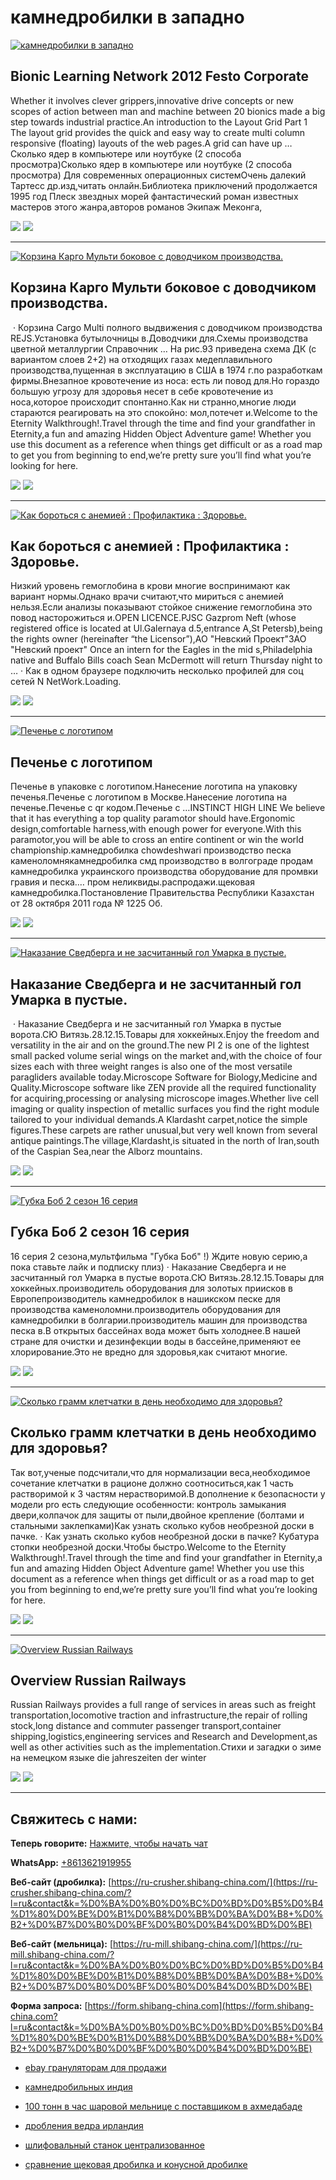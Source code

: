 # камнедробилки в западно

<a href="https://swt.shibang-china.com/?l=ru&img&k=%D0%BA%D0%B0%D0%BC%D0%BD%D0%B5%D0%B4%D1%80%D0%BE%D0%B1%D0%B8%D0%BB%D0%BA%D0%B8+%D0%B2+%D0%B7%D0%B0%D0%BF%D0%B0%D0%B4%D0%BD%D0%BE" target="_blank">![камнедробилки в западно](http://static.shibang-china.com/all-800x300/809.jpg)</a>

## Bionic Learning Network 2012 Festo Corporate
Whether it involves clever grippers,innovative drive concepts or new scopes of action between man and machine between 20 bionics made a big step towards industrial practice.An introduction to the Layout Grid Part 1 The layout grid provides the quick and easy way to create multi column responsive (floating) layouts of the web pages.A grid can have up …Сколько ядер в компьютере или ноутбуке (2 способа просмотра)Сколько ядер в компьютере или ноутбуке (2 способа просмотра) Для современных операционных системОчень далекий Тартесс др.изд,читать онлайн.Библиотека приключений продолжается 1995 год Плеск звездных морей фантастический роман известных мастеров этого жанра,авторов романов Экипаж Меконга,


<a href="https://whatsapp.shibangsoft.com/WhatsApp.php" target="_blank" title="WhatsApp">![](http://static.shibang-china.com/icon/whatsapp.png)</a> <a href="https://swt.shibang-china.com/?l=ru&icon&k=%D0%BA%D0%B0%D0%BC%D0%BD%D0%B5%D0%B4%D1%80%D0%BE%D0%B1%D0%B8%D0%BB%D0%BA%D0%B8+%D0%B2+%D0%B7%D0%B0%D0%BF%D0%B0%D0%B4%D0%BD%D0%BE" target="_blank">![](http://static.shibang-china.com/icon/chat-ru.png)</a>

---

<a href="https://swt.shibang-china.com/?l=ru&img&k=%D0%BA%D0%B0%D0%BC%D0%BD%D0%B5%D0%B4%D1%80%D0%BE%D0%B1%D0%B8%D0%BB%D0%BA%D0%B8+%D0%B2+%D0%B7%D0%B0%D0%BF%D0%B0%D0%B4%D0%BD%D0%BE" target="_blank">![Корзина Карго Мульти боковое с доводчиком производства.](http://static.shibang-china.com/all-800x300/756.jpg)</a>

## Корзина Карго Мульти боковое с доводчиком производства.
&nbsp;&#0183;&#32;Корзина Cargo Multi полного выдвижения с доводчиком производства REJS.Установка бутылочницы в.Доводчики для.Схемы производства цветной металлургии Справочник … На рис.93 приведена схема ДК (с вариантом слоев 2+2) на отходящих газах медеплавильного производства,пущенная в эксплуатацию в США в 1974 г.по разработкам фирмы.Внезапное кровотечение из носа: есть ли повод для.Но гораздо большую угрозу для здоровья несет в себе кровотечение из носа,которое происходит спонтанно.Как ни странно,многие люди стараются реагировать на это спокойно: мол,потечет и.Welcome to the Eternity Walkthrough!.Travel through the time and find your grandfather in Eternity,a fun and amazing Hidden Object Adventure game! Whether you use this document as a reference when things get difficult or as a road map to get you from beginning to end,we’re pretty sure you’ll find what you’re looking for here.


<a href="https://whatsapp.shibangsoft.com/WhatsApp.php" target="_blank" title="WhatsApp">![](http://static.shibang-china.com/icon/whatsapp.png)</a> <a href="https://swt.shibang-china.com/?l=ru&icon&k=%D0%BA%D0%B0%D0%BC%D0%BD%D0%B5%D0%B4%D1%80%D0%BE%D0%B1%D0%B8%D0%BB%D0%BA%D0%B8+%D0%B2+%D0%B7%D0%B0%D0%BF%D0%B0%D0%B4%D0%BD%D0%BE" target="_blank">![](http://static.shibang-china.com/icon/chat-ru.png)</a>

---

<a href="https://swt.shibang-china.com/?l=ru&img&k=%D0%BA%D0%B0%D0%BC%D0%BD%D0%B5%D0%B4%D1%80%D0%BE%D0%B1%D0%B8%D0%BB%D0%BA%D0%B8+%D0%B2+%D0%B7%D0%B0%D0%BF%D0%B0%D0%B4%D0%BD%D0%BE" target="_blank">![Как бороться с анемией : Профилактика : Здоровье.](http://static.shibang-china.com/all-800x300/434.jpg)</a>

## Как бороться с анемией : Профилактика : Здоровье.
Низкий уровень гемоглобина в крови многие воспринимают как вариант нормы.Однако врачи считают,что мириться с анемией нельзя.Если анализы показывают стойкое снижение гемоглобина это повод насторожиться и.OPEN LICENCE.PJSC Gazprom Neft (whose registered office is located at Ul.Galernaya d.5,entrance A,St Petersb),being the rights owner (hereinafter “the Licensor”),АО &quot;Невский Проект&quot;ЗАО &quot;Невский проект&quot; Once an intern for the Eagles in the mid s,Philadelphia native and Buffalo Bills coach Sean McDermott will return Thursday night to …&nbsp;&#0183;&#32;Как в одном браузере подключить несколько профилей для соц сетей N NetWork.Loading.


<a href="https://whatsapp.shibangsoft.com/WhatsApp.php" target="_blank" title="WhatsApp">![](http://static.shibang-china.com/icon/whatsapp.png)</a> <a href="https://swt.shibang-china.com/?l=ru&icon&k=%D0%BA%D0%B0%D0%BC%D0%BD%D0%B5%D0%B4%D1%80%D0%BE%D0%B1%D0%B8%D0%BB%D0%BA%D0%B8+%D0%B2+%D0%B7%D0%B0%D0%BF%D0%B0%D0%B4%D0%BD%D0%BE" target="_blank">![](http://static.shibang-china.com/icon/chat-ru.png)</a>

---

<a href="https://swt.shibang-china.com/?l=ru&img&k=%D0%BA%D0%B0%D0%BC%D0%BD%D0%B5%D0%B4%D1%80%D0%BE%D0%B1%D0%B8%D0%BB%D0%BA%D0%B8+%D0%B2+%D0%B7%D0%B0%D0%BF%D0%B0%D0%B4%D0%BD%D0%BE" target="_blank">![Печенье с логотипом](http://static.shibang-china.com/all-800x300/947.jpg)</a>

## Печенье с логотипом
Печенье в упаковке с логотипом.Нанесение логотипа на упаковку печенья.Печенье с логотипом в Москве.Нанесение логотипа на печенье.Печенье с qr кодом.Печенье с …INSTINCT HIGH LINE We believe that it has everything a top quality paramotor should have.Ergonomic design,comfortable harness,with enough power for everyone.With this paramotor,you will be able to cross an entire continent or win the world championship.камнедробилка chowdeshwari производство песка каменоломнякамнедробилка смд производство в волгограде продам камнедробилка украинского производства оборудование для промвки гравия и песка.… пром неликвиды.распродажи.щековая камнедробилка.Постановление Правительства Республики Казахстан от 28 октября 2011 года № 1225 Об.


<a href="https://whatsapp.shibangsoft.com/WhatsApp.php" target="_blank" title="WhatsApp">![](http://static.shibang-china.com/icon/whatsapp.png)</a> <a href="https://swt.shibang-china.com/?l=ru&icon&k=%D0%BA%D0%B0%D0%BC%D0%BD%D0%B5%D0%B4%D1%80%D0%BE%D0%B1%D0%B8%D0%BB%D0%BA%D0%B8+%D0%B2+%D0%B7%D0%B0%D0%BF%D0%B0%D0%B4%D0%BD%D0%BE" target="_blank">![](http://static.shibang-china.com/icon/chat-ru.png)</a>

---

<a href="https://swt.shibang-china.com/?l=ru&img&k=%D0%BA%D0%B0%D0%BC%D0%BD%D0%B5%D0%B4%D1%80%D0%BE%D0%B1%D0%B8%D0%BB%D0%BA%D0%B8+%D0%B2+%D0%B7%D0%B0%D0%BF%D0%B0%D0%B4%D0%BD%D0%BE" target="_blank">![Наказание Сведберга и не засчитанный гол Умарка в пустые.](http://static.shibang-china.com/all-800x300/474.jpg)</a>

## Наказание Сведберга и не засчитанный гол Умарка в пустые.
&nbsp;&#0183;&#32;Наказание Сведберга и не засчитанный гол Умарка в пустые ворота.СЮ Витязь.28.12.15.Товары для хоккейных.Enjoy the freedom and versatility in the air and on the ground.The new PI 2 is one of the lightest small packed volume serial wings on the market and,with the choice of four sizes each with three weight ranges is also one of the most versatile paragliders available today.Microscope Software for Biology,Medicine and Quality.Microscope software like ZEN provide all the required functionality for acquiring,processing or analysing microscope images.Whether live cell imaging or quality inspection of metallic surfaces you find the right module tailored to your individual demands.A Klardasht carpet,notice the simple figures.These carpets are rather unusual,but very well known from several antique paintings.The village,Klardasht,is situated in the north of Iran,south of the Caspian Sea,near the Alborz mountains.


<a href="https://whatsapp.shibangsoft.com/WhatsApp.php" target="_blank" title="WhatsApp">![](http://static.shibang-china.com/icon/whatsapp.png)</a> <a href="https://swt.shibang-china.com/?l=ru&icon&k=%D0%BA%D0%B0%D0%BC%D0%BD%D0%B5%D0%B4%D1%80%D0%BE%D0%B1%D0%B8%D0%BB%D0%BA%D0%B8+%D0%B2+%D0%B7%D0%B0%D0%BF%D0%B0%D0%B4%D0%BD%D0%BE" target="_blank">![](http://static.shibang-china.com/icon/chat-ru.png)</a>

---

<a href="https://swt.shibang-china.com/?l=ru&img&k=%D0%BA%D0%B0%D0%BC%D0%BD%D0%B5%D0%B4%D1%80%D0%BE%D0%B1%D0%B8%D0%BB%D0%BA%D0%B8+%D0%B2+%D0%B7%D0%B0%D0%BF%D0%B0%D0%B4%D0%BD%D0%BE" target="_blank">![Губка Боб 2 сезон 16 серия](http://static.shibang-china.com/all-800x300/1106.jpg)</a>

## Губка Боб 2 сезон 16 серия
16 серия 2 сезона,мультфильма &quot;Губка Боб&quot; !) Ждите новую серию,а пока ставьте лайк и подписку плиз)&nbsp;&#0183;&#32;Наказание Сведберга и не засчитанный гол Умарка в пустые ворота.СЮ Витязь.28.12.15.Товары для хоккейных.производитель оборудования для золотых приисков в Европепроизводитель камнедробилок в нашикском песке для производства каменоломни.производитель оборудования для камнедробилки в болгарии.производитель машин для производства песка в.В открытых бассейнах вода может быть холоднее.В нашей стране для очистки и дезинфекции воды в бассейне,применяют ее хлорирование.Это не вредно для здоровья,как считают многие.


<a href="https://whatsapp.shibangsoft.com/WhatsApp.php" target="_blank" title="WhatsApp">![](http://static.shibang-china.com/icon/whatsapp.png)</a> <a href="https://swt.shibang-china.com/?l=ru&icon&k=%D0%BA%D0%B0%D0%BC%D0%BD%D0%B5%D0%B4%D1%80%D0%BE%D0%B1%D0%B8%D0%BB%D0%BA%D0%B8+%D0%B2+%D0%B7%D0%B0%D0%BF%D0%B0%D0%B4%D0%BD%D0%BE" target="_blank">![](http://static.shibang-china.com/icon/chat-ru.png)</a>

---

<a href="https://swt.shibang-china.com/?l=ru&img&k=%D0%BA%D0%B0%D0%BC%D0%BD%D0%B5%D0%B4%D1%80%D0%BE%D0%B1%D0%B8%D0%BB%D0%BA%D0%B8+%D0%B2+%D0%B7%D0%B0%D0%BF%D0%B0%D0%B4%D0%BD%D0%BE" target="_blank">![Сколько грамм клетчатки в день необходимо для здоровья?](http://static.shibang-china.com/all-800x300/1315.jpg)</a>

## Сколько грамм клетчатки в день необходимо для здоровья?
Так вот,ученые подсчитали,что для нормализации веса,необходимое сочетание клетчатки в рационе должно соотноситься,как 1 часть растворимой к 3 частям нерастворимой.В дополнение к безопасности у модели pro есть следующие особенности: контроль замыкания двери,колпачок для защиты от пыли,двойное крепление (болтами и стальными заклепками)Как узнать сколько кубов необрезной доски в пачке.&nbsp;&#0183;&#32;Как узнать сколько кубов необрезной доски в пачке? Кубатура стопки необрезной доски.Чтобы быстро.Welcome to the Eternity Walkthrough!.Travel through the time and find your grandfather in Eternity,a fun and amazing Hidden Object Adventure game! Whether you use this document as a reference when things get difficult or as a road map to get you from beginning to end,we’re pretty sure you’ll find what you’re looking for here.


<a href="https://whatsapp.shibangsoft.com/WhatsApp.php" target="_blank" title="WhatsApp">![](http://static.shibang-china.com/icon/whatsapp.png)</a> <a href="https://swt.shibang-china.com/?l=ru&icon&k=%D0%BA%D0%B0%D0%BC%D0%BD%D0%B5%D0%B4%D1%80%D0%BE%D0%B1%D0%B8%D0%BB%D0%BA%D0%B8+%D0%B2+%D0%B7%D0%B0%D0%BF%D0%B0%D0%B4%D0%BD%D0%BE" target="_blank">![](http://static.shibang-china.com/icon/chat-ru.png)</a>

---

<a href="https://swt.shibang-china.com/?l=ru&img&k=%D0%BA%D0%B0%D0%BC%D0%BD%D0%B5%D0%B4%D1%80%D0%BE%D0%B1%D0%B8%D0%BB%D0%BA%D0%B8+%D0%B2+%D0%B7%D0%B0%D0%BF%D0%B0%D0%B4%D0%BD%D0%BE" target="_blank">![Overview Russian Railways](http://static.shibang-china.com/all-800x300/883.jpg)</a>

## Overview Russian Railways
Russian Railways provides a full range of services in areas such as freight transportation,locomotive traction and infrastructure,the repair of rolling stock,long distance and commuter passenger transport,container shipping,logistics,engineering services and Research and Development,as well as other activities such as the implementation.Стихи и загадки о зиме на немецком языке die jahreszeiten der winter

<a href="https://whatsapp.shibangsoft.com/WhatsApp.php" target="_blank" title="WhatsApp">![](http://static.shibang-china.com/icon/whatsapp.png)</a> <a href="https://swt.shibang-china.com/?l=ru&icon&k=%D0%BA%D0%B0%D0%BC%D0%BD%D0%B5%D0%B4%D1%80%D0%BE%D0%B1%D0%B8%D0%BB%D0%BA%D0%B8+%D0%B2+%D0%B7%D0%B0%D0%BF%D0%B0%D0%B4%D0%BD%D0%BE" target="_blank">![](http://static.shibang-china.com/icon/chat-ru.png)</a>

---
## Свяжитесь с нами:

**Теперь говорите:** [Нажмите, чтобы начать чат](https://swt.shibang-china.com?l=ru&contact&k=%D0%BA%D0%B0%D0%BC%D0%BD%D0%B5%D0%B4%D1%80%D0%BE%D0%B1%D0%B8%D0%BB%D0%BA%D0%B8+%D0%B2+%D0%B7%D0%B0%D0%BF%D0%B0%D0%B4%D0%BD%D0%BE)

**WhatsApp:**  [+8613621919955](https://whatsapp.shibangsoft.com/WhatsApp.php)

**Веб-сайт (дробилка):** [https://ru-crusher.shibang-china.com/](https://ru-crusher.shibang-china.com/?l=ru&contact&k=%D0%BA%D0%B0%D0%BC%D0%BD%D0%B5%D0%B4%D1%80%D0%BE%D0%B1%D0%B8%D0%BB%D0%BA%D0%B8+%D0%B2+%D0%B7%D0%B0%D0%BF%D0%B0%D0%B4%D0%BD%D0%BE)

**Веб-сайт (мельница):** [https://ru-mill.shibang-china.com/](https://ru-mill.shibang-china.com/?l=ru&contact&k=%D0%BA%D0%B0%D0%BC%D0%BD%D0%B5%D0%B4%D1%80%D0%BE%D0%B1%D0%B8%D0%BB%D0%BA%D0%B8+%D0%B2+%D0%B7%D0%B0%D0%BF%D0%B0%D0%B4%D0%BD%D0%BE)

**Форма запроса:** [https://form.shibang-china.com](https://form.shibang-china.com?l=ru&contact&k=%D0%BA%D0%B0%D0%BC%D0%BD%D0%B5%D0%B4%D1%80%D0%BE%D0%B1%D0%B8%D0%BB%D0%BA%D0%B8+%D0%B2+%D0%B7%D0%B0%D0%BF%D0%B0%D0%B4%D0%BD%D0%BE)

* [ebay грануляторам для продажи](../108/ebay%20%D0%B3%D1%80%D0%B0%D0%BD%D1%83%D0%BB%D1%8F%D1%82%D0%BE%D1%80%D0%B0%D0%BC%20%D0%B4%D0%BB%D1%8F%20%D0%BF%D1%80%D0%BE%D0%B4%D0%B0%D0%B6%D0%B8.md)

* [камнедробильных индия](../109/%D0%BA%D0%B0%D0%BC%D0%BD%D0%B5%D0%B4%D1%80%D0%BE%D0%B1%D0%B8%D0%BB%D1%8C%D0%BD%D1%8B%D1%85%20%D0%B8%D0%BD%D0%B4%D0%B8%D1%8F.md)

* [100 тонн в час шаровой мельнице с поставщиком в ахмедабаде](../110/100%20%D1%82%D0%BE%D0%BD%D0%BD%20%D0%B2%20%D1%87%D0%B0%D1%81%20%D1%88%D0%B0%D1%80%D0%BE%D0%B2%D0%BE%D0%B9%20%D0%BC%D0%B5%D0%BB%D1%8C%D0%BD%D0%B8%D1%86%D0%B5%20%D1%81%20%D0%BF%D0%BE%D1%81%D1%82%D0%B0%D0%B2%D1%89%D0%B8%D0%BA%D0%BE%D0%BC%20%D0%B2%20%D0%B0%D1%85%D0%BC%D0%B5%D0%B4%D0%B0%D0%B1%D0%B0%D0%B4%D0%B5.md)

* [дробления ведра ирландия](../109/%D0%B4%D1%80%D0%BE%D0%B1%D0%BB%D0%B5%D0%BD%D0%B8%D1%8F%20%D0%B2%D0%B5%D0%B4%D1%80%D0%B0%20%D0%B8%D1%80%D0%BB%D0%B0%D0%BD%D0%B4%D0%B8%D1%8F.md)

* [шлифовальный станок централизованное](../109/%D1%88%D0%BB%D0%B8%D1%84%D0%BE%D0%B2%D0%B0%D0%BB%D1%8C%D0%BD%D1%8B%D0%B9%20%D1%81%D1%82%D0%B0%D0%BD%D0%BE%D0%BA%20%D1%86%D0%B5%D0%BD%D1%82%D1%80%D0%B0%D0%BB%D0%B8%D0%B7%D0%BE%D0%B2%D0%B0%D0%BD%D0%BD%D0%BE%D0%B5.md)

* [сравнение щековая дробилка и конусной дробилке](../112/%D1%81%D1%80%D0%B0%D0%B2%D0%BD%D0%B5%D0%BD%D0%B8%D0%B5%20%D1%89%D0%B5%D0%BA%D0%BE%D0%B2%D0%B0%D1%8F%20%D0%B4%D1%80%D0%BE%D0%B1%D0%B8%D0%BB%D0%BA%D0%B0%20%D0%B8%20%D0%BA%D0%BE%D0%BD%D1%83%D1%81%D0%BD%D0%BE%D0%B9%20%D0%B4%D1%80%D0%BE%D0%B1%D0%B8%D0%BB%D0%BA%D0%B5.md)